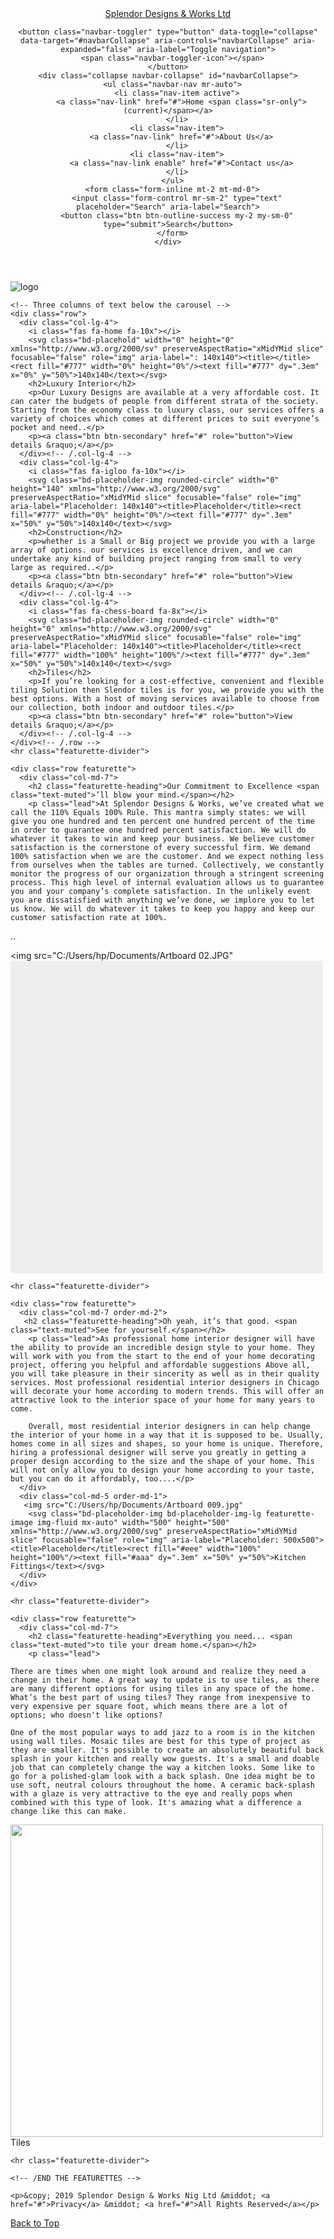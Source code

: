 
<!DOCTYPE html>
<html lang="en-US">
<head>
    <title>Splendor Design and works</title>
<link rel="stylesheet" href="https://maxcdn.bootstrapcdn.com/bootstrap/4.0.0/css/bootstrap.min.css" integrity="sha384-Gn5384xqQ1aoWXA+058RXPxPg6fy4IWvTNh0E263XmFcJlSAwiGgFAW/dAiS6JXm" crossorigin="anonymous">

<link rel="stylesheet" type="text/css" href="Spendor works.css">



<link rel="stylesheet" href="https://use.fontawesome.com/releases/v5.7.1/css/all.css" integrity="sha384-fnmOCqbTlWIlj8LyTjo7mOUStjsKC4pOpQbqyi7RrhN7udi9RwhKkMHpvLbHG9Sr" crossorigin="anonymous">




</head>
<body>

<header>

	

  <nav class="navbar navbar-expand-md navbar-dark fixed-top bg-dark"><i class="fas fa-home fa-3x"></i>
    <a class="navbar-brand" href="#">Splendor Designs & Works Ltd</a>

    <button class="navbar-toggler" type="button" data-toggle="collapse" data-target="#navbarCollapse" aria-controls="navbarCollapse" aria-expanded="false" aria-label="Toggle navigation">
      <span class="navbar-toggler-icon"></span>
    </button>
    <div class="collapse navbar-collapse" id="navbarCollapse">
      <ul class="navbar-nav mr-auto">
        <li class="nav-item active">
          <a class="nav-link" href="#">Home <span class="sr-only">(current)</span></a>
        </li>
        <li class="nav-item">
          <a class="nav-link" href="#">About Us</a>
        </li>
        <li class="nav-item">
          <a class="nav-link enable" href="#">Contact us</a>
        </li>
      </ul>
      <form class="form-inline mt-2 mt-md-0">
        <input class="form-control mr-sm-2" type="text" placeholder="Search" aria-label="Search">
        <button class="btn btn-outline-success my-2 my-sm-0" type="submit">Search</button>
      </form>
    </div>
  </nav>
</header>

<section id="header">
	<div class="row"
	<div class="">
    <div class="col-md-4">
        <img src="Artboard 10.PNG" alt="logo" />
    </div>
    <div class="col-md-8">
    </div>



</div>
</section>



<div class="container marketing">

    <!-- Three columns of text below the carousel -->
    <div class="row">
      <div class="col-lg-4">
      	<i class="fas fa-home fa-10x"></i>
        <svg class="bd-placehold" width="0" height="0" xmlns="http://www.w3.org/2000/sv" preserveAspectRatio="xMidYMid slice" focusable="false" role="img" aria-label=": 140x140"><title></title><rect fill="#777" width="0%" height="0%"/><text fill="#777" dy=".3em" x="0%" y="50%">140x140</text></svg>
        <h2>Luxury Interior</h2>
        <p>Our Luxury Designs are available at a very affordable cost. It can cater the budgets of people from different strata of the society. Starting from the economy class to luxury class, our services offers a variety of choices which comes at different prices to suit everyone’s pocket and need..</p>
        <p><a class="btn btn-secondary" href="#" role="button">View details &raquo;</a></p>
      </div><!-- /.col-lg-4 -->
      <div class="col-lg-4">
      	<i class="fas fa-igloo fa-10x"></i>
        <svg class="bd-placeholder-img rounded-circle" width="0" height="140" xmlns="http://www.w3.org/2000/svg" preserveAspectRatio="xMidYMid slice" focusable="false" role="img" aria-label="Placeholder: 140x140"><title>Placeholder</title><rect fill="#777" width="0%" height="0%"/><text fill="#777" dy=".3em" x="50%" y="50%">140x140</text></svg>
        <h2>Construction</h2>
        <p>whether is a Small or Big project we provide you with a large array of options. our services is excellence driven, and we can undertake any kind of building project ranging from small to very large as required..</p>
        <p><a class="btn btn-secondary" href="#" role="button">View details &raquo;</a></p>
      </div><!-- /.col-lg-4 -->
      <div class="col-lg-4">
      	<i class="fas fa-chess-board fa-8x"></i>
        <svg class="bd-placeholder-img rounded-circle" width="0" height="0" xmlns="http://www.w3.org/2000/svg" preserveAspectRatio="xMidYMid slice" focusable="false" role="img" aria-label="Placeholder: 140x140"><title>Placeholder</title><rect fill="#777" width="100%" height="100%"/><text fill="#777" dy=".3em" x="50%" y="50%">140x140</text></svg>
        <h2>Tiles</h2>
        <p>If you’re looking for a cost-effective, convenient and flexible tiling Solution then Slendor tiles is for you, we provide you with the best options. With a host of moving services available to choose from our collection, both indoor and outdoor tiles.</p>
        <p><a class="btn btn-secondary" href="#" role="button">View details &raquo;</a></p>
      </div><!-- /.col-lg-4 -->
    </div><!-- /.row -->
    <hr class="featurette-divider">

    <div class="row featurette">
      <div class="col-md-7">
        <h2 class="featurette-heading">Our Commitment to Excellence <span class="text-muted">’ll blow your mind.</span></h2>
        <p class="lead">At Splendor Designs & Works, we’ve created what we call the 110% Equals 100% Rule. This mantra simply states: we will give you one hundred and ten percent one hundred percent of the time in order to guarantee one hundred percent satisfaction. We will do whatever it takes to win and keep your business. We believe customer satisfaction is the cornerstone of every successful firm. We demand 100% satisfaction when we are the customer. And we expect nothing less from ourselves when the tables are turned. Collectively, we constantly monitor the progress of our organization through a stringent screening process. This high level of internal evaluation allows us to guarantee you and your company’s complete satisfaction. In the unlikely event you are dissatisfied with anything we’ve done, we implore you to let us know. We will do whatever it takes to keep you happy and keep our customer satisfaction rate at 100%.

 ..</p>
      </div>
      <div class="col-md-5">
      	<img src="C:/Users/hp/Documents/Artboard 02.JPG"
        <svg class="bd-placeholder-img bd-placeholder-img-lg featurette-image img-fluid mx-auto" width="500" height="500" xmlns="http://www.w3.org/2000/svg" preserveAspectRatio="xMidYMid slice" focusable="false" role="img" aria-label="Placeholder: 500x500"><title>Placeholder</title><rect fill="#eee" width="100%" height="100%"/><text fill="#aaa" dy=".3em" x="50%" y="50%"></text></svg>
      </div>
    </div>

    <hr class="featurette-divider">

    <div class="row featurette">
      <div class="col-md-7 order-md-2">
	   <h2 class="featurette-heading">Oh yeah, it’s that good. <span class="text-muted">See for yourself.</span></h2>
        <p class="lead">As professional home interior designer will have the ability to provide an incredible design style to your home. They will work with you from the start to the end of your home decorating project, offering you helpful and affordable suggestions Above all, you will take pleasure in their sincerity as well as in their quality services. Most professional residential interior designers in Chicago will decorate your home according to modern trends. This will offer an attractive look to the interior space of your home for many years to come.

		Overall, most residential interior designers in can help change the interior of your home in a way that it is supposed to be. Usually, homes come in all sizes and shapes, so your home is unique. Therefore, hiring a professional designer will serve you greatly in getting a proper design according to the size and the shape of your home. This will not only allow you to design your home according to your taste, but you can do it affordably, too....</p>
      </div>
      <div class="col-md-5 order-md-1">
	   <img src="C:/Users/hp/Documents/Artboard 009.jpg"
        <svg class="bd-placeholder-img bd-placeholder-img-lg featurette-image img-fluid mx-auto" width="500" height="500" xmlns="http://www.w3.org/2000/svg" preserveAspectRatio="xMidYMid slice" focusable="false" role="img" aria-label="Placeholder: 500x500"><title>Placeholder</title><rect fill="#eee" width="100%" height="100%"/><text fill="#aaa" dy=".3em" x="50%" y="50%">Kitchen Fittings</text></svg>
      </div>
    </div>

    <hr class="featurette-divider">

    <div class="row featurette">
      <div class="col-md-7">
        <h2 class="featurette-heading">Everything you need... <span class="text-muted">to tile your dream home.</span></h2>
        <p class="lead">

	There are times when one might look around and realize they need a change in their home. A great way to update is to use tiles, as there are many different options for using tiles in any space of the home. What’s the best part of using tiles? They range from inexpensive to very expensive per square foot, which means there are a lot of options; who doesn't like options?

	One of the most popular ways to add jazz to a room is in the kitchen using wall tiles. Mosaic tiles are best for this type of project as they are smaller. It's possible to create an absolutely beautiful back splash in your kitchen and really wow guests. It's a small and doable job that can completely change the way a kitchen looks. Some like to go for a polished-glam look with a back splash. One idea might be to use soft, neutral colours throughout the home. A ceramic back-splash with a glaze is very attractive to the eye and really pops when combined with this type of look. It's amazing what a difference a change like this can make.
</p>
      </div>
      <div class="col-md-5">
      	<img src="C:/Users/hp/Documents/Artboard 010.jpg"
        <svg class="bd-placeholder-img bd-placeholder-img-lg featurette-image img-fluid mx-auto" width="500" height="500" xmlns="http://www.w3.org/2000/svg" preserveAspectRatio="xMidYMid slice" focusable="false" role="img" aria-label="Placeholder: 500x500"><title>Placeholder</title><rect fill="#eee" width="100%" height="100%"/><text fill="#aaa" dy=".3em" x="50%" y="50%">Tiles</text></svg>
      </div>
    </div>

    <hr class="featurette-divider">

    <!-- /END THE FEATURETTES -->

  </div><!-- /.container -->


  <!-- FOOTER -->
  <footer class="container">
    
    <p>&copy; 2019 Splendor Design & Works Nig Ltd &middot; <a href="#">Privacy</a> &middot; <a href="#">All Rights Reserved</a></p>
  </footer>










<script src="https://code.jquery.com/jquery-3.2.1.slim.min.js" integrity="sha384-KJ3o2DKtIkvYIK3UENzmM7KCkRr/rE9/Qpg6aAZGJwFDMVNA/GpGFF93hXpG5KkN" crossorigin="anonymous"></script>
<script src="https://cdnjs.cloudflare.com/ajax/libs/popper.js/1.12.9/umd/popper.min.js" integrity="sha384-ApNbgh9B+Y1QKtv3Rn7W3mgPxhU9K/ScQsAP7hUibX39j7fakFPskvXusvfa0b4Q" crossorigin="anonymous"></script>
<script src="https://maxcdn.bootstrapcdn.com/bootstrap/4.0.0/js/bootstrap.min.js" integrity="sha384-JZR6Spejh4U02d8jOt6vLEHfe/JQGiRRSQQxSfFWpi1MquVdAyjUar5+76PVCmYl" crossorigin="anonymous"></script>

<body>
</html>



<a class="btn btn-primary shelf-cta mx-2 mb-3" href="#">Back to Top</a>
